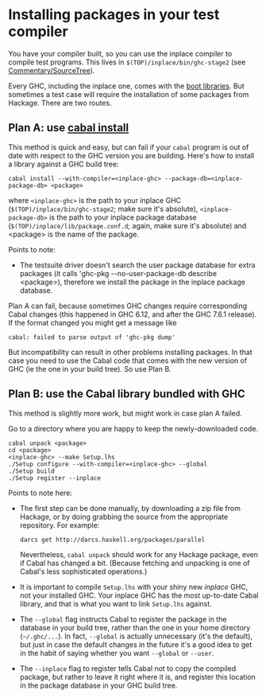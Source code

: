 # Installing packages in your test compiler


You have your compiler built, so you can use the inplace compiler to compile test programs.  This lives in `$(TOP)/inplace/bin/ghc-stage2` (see [Commentary/SourceTree](commentary/source-tree)).  


Every GHC, including the inplace one, comes with the [boot libraries](commentary/libraries).  But sometimes a test case will require the installation of some packages from Hackage.  There are two routes.

## Plan A: use [ cabal install](http://hackage.haskell.org/trac/hackage/wiki/CabalInstall)


This method is quick and easy, but can fail if your `cabal` program is out of date with respect to the GHC version you are building.  Here's how to install a library against a GHC build tree:

```wiki
cabal install --with-compiler=<inplace-ghc> --package-db=<inplace-package-db> <package>
```


where `<inplace-ghc>` is the path to your inplace GHC (`$(TOP)/inplace/bin/ghc-stage2`; make sure it's absolute), `<inplace-package-db>` is the path to your inplace package database (`$(TOP)/inplace/lib/package.conf.d`; again, make sure it's absolute) and \<package\> is the name of the package.


Points to note:

- The testsuite driver doesn't search the user package database for extra packages (it calls 'ghc-pkg --no-user-package-db describe \<package\>), therefore we install the package in the inplace package database.


Plan A can fail, because sometimes GHC changes require corresponding Cabal changes (this happened in GHC 6.12, and after the GHC 7.6.1 release). If the format changed you might get a message like

```wiki
cabal: failed to parse output of 'ghc-pkg dump'
```


But incompatibility can result in other problems installing packages. In that case you need to use the Cabal code that comes with the new version of GHC (ie the one in your build tree).  So use Plan B.

## Plan B: use the Cabal library bundled with GHC


This method is slightly more work, but might work in case plan A failed.


Go to a directory where you are happy to keep the newly-downloaded code.

```wiki
cabal unpack <package>
cd <package>
<inplace-ghc> --make Setup.lhs
./Setup configure --with-compiler=<inplace-ghc> --global
./Setup build
./Setup register --inplace
```


Points to note here:

- The first step can be done manually, by downloading a zip file from Hackage, or by doing grabbing the source from the appropriate repository.  For example:

  ```wiki
  darcs get http://darcs.haskell.org/packages/parallel
  ```

  Nevertheless, `cabal unpack` should work for any Hackage package, even if Cabal has changed a bit.  (Because fetching and unpacking is one of Cabal's less sophisticated operations.)

- It is important to compile `Setup.lhs` with your shiny new *inplace* GHC, not your installed GHC.  Your inplace GHC has the most up-to-date Cabal library, and that is what you want to link `Setup.lhs` against.

- The `--global` flag instructs Cabal to register the package in the database in your build tree, rather than the one in your home directory (`~/.ghc/...`).  In fact, `--global` is actually unnecessary (it's the default), but just in case the default changes in the future it's a good idea to get in the habit of saying whether you want `--global` or `--user`.

- The `--inplace` flag to register tells Cabal not to copy the compiled package, but rather to leave it right where it is, and register this location in the package database in your GHC build tree.

